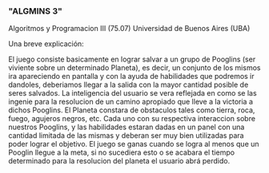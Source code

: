 ### "ALGMINS  3" ###

Algoritmos y Programacion III (75.07) Universidad de Buenos Aires (UBA)

Una breve explicación:

El juego consiste basicamente en lograr salvar a un grupo de Pooglins (ser viviente sobre un determinado Planeta), es decir, un conjunto de los mismos ira apareciendo en pantalla y con la ayuda de habilidades que podremos ir dandoles, deberiamos llegar a la salida con la mayor cantidad posible de seres salvados. La inteligencia del usuario se vera reflejada en como se las ingenie para la resolucion de un camino apropiado que lleve a la victoria a dichos Pooglins.
El Planeta constara de obstaculos tales como tierra, roca, fuego, agujeros negros, etc. Cada uno con su respectiva interaccion sobre nuestros Pooglins, y las habilidades estaran dadas en un panel con una cantidad limitada de las mismas y deberan ser muy bien utilizadas para poder lograr el objetivo. El juego se ganas cuando se logra al menos que un Pooglin llegue a la meta, si no sucediera esto o se acabara el tiempo determinado para la resolucion del planeta el usuario abrá perdido.











